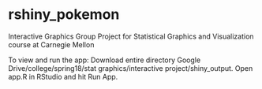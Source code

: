 # rshiny_pokemon
Interactive Graphics Group Project for Statistical Graphics and Visualization course at Carnegie Mellon

To view and run the app:
Download entire directory Google Drive/college/spring18/stat graphics/interactive project/shiny_output. 
Open app.R in RStudio and hit Run App.

